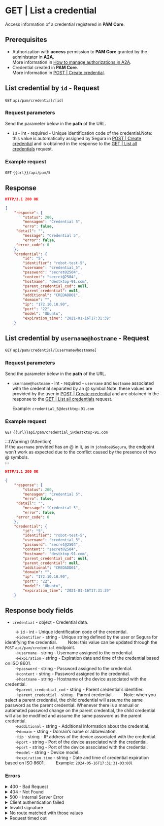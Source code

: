 # GET | List a credential

Access information of a credential registered in **PAM Core**.

## Prerequisites

* Authorization with **access** permission to **PAM Core** granted by the administator in **A2A**.\
  More information in [How to manage authorizations in A2A](../../../../../v4/docs/how-to-manage-authorizations-in-a2a/).
* Credential created in **PAM Core**.\
  More information in [POST | Create credential](../../../../../v4/docs/api-post-create-credential/).

## List credential by `id` - Request

`GET` `api/pam/credential/[id]`

### Request parameters

Send the parameter below in the **path** of the URL.

* `id` - int - required - Unique identification code of the credential.Note: this value is automatically assigned by Segura in [POST | Create credential](../../../../../v4/docs/api-post-create-credential/) and is obtained in the response to the [GET | List all credentials](../../../../../v4/docs/api-get-list-all-credentials/) request.

### Example request

`GET` `{{url}}/api/pam/5`

## Response

```json
HTTP/1.1 200 OK
```

```json
{
    "response": {
        "status": 200,
        "mensagem": "Credential 5",
        "erro": false,
	 "detail": "",
        "message": "Credential 5",
        "error": false,
	 "error_code": 0
    },
    "credential": {
        "id": "5",
        "identifier": "robot-test-5",
        "username": "credential_5",
        "password": "secret@2504",
        "content": "secret@2504",
        "hostname": "destktop-91.com",
        "parent_credential_cod": null,
        "parent_credential": null,
        "additional": "CREDADD01",
        "domain": "",
        "ip": "172.10.10.90",
        "port": "22",
        "model": "Ubuntu",
        "expiration_time": "2021-01-16T17:31:39"
    }
```

## List credential by `username@hostname` - Request

`GET` `api/pam/credential/[username@hostname]`

### Request parameters

Send the parameter below in the **path** of the URL.

*   `username@hostname` - int - required - `username` and `hostname` associated with the credential separated by an @ symbol.Note: these values are provided by the user in [POST | Create credential](../../../../../v4/docs/api-post-create-credential/) and are obtained in the response to the [GET | List all credentials](../../../../../v4/docs/api-get-list-all-credentials/) request.

    Example: `credential_5@destktop-91.com`

### Example request

`GET` `{{url}}api/pam/credential_5@destktop-91.com`

:::(Warning) (Attention)\
If the `username` provided has an @ in it, as in `johndoe@Segura`, the endpoint won’t work as expected due to the conflict caused by the presence of two @ symbols.\
:::

```json
HTTP/1.1 200 OK
```

```json
{
    "response": {
        "status": 200,
        "mensagem": "Credential 5",
        "erro": false,
	 "detail": "",
        "message": "Credential 5",
        "error": false,
	 "error_code": 0
    },
    "credential": {
        "id": "5",
        "identifier": "robot-test-5",
        "username": "credential_5",
        "password": "secret@2504",
        "content": "secret@2504",
        "hostname": "destktop-91.com",
        "parent_credential_cod": null,
        "parent_credential": null,
        "additional": "CREDADD01",
        "domain": "",
        "ip": "172.10.10.90",
        "port": "22",
        "model": "Ubuntu",
        "expiration_time": "2021-01-16T17:31:39"
    }
```

## Response body fields

* `credential` - object - Credential data.

&#x20;   → `id` - int - Unique identification code of the credential.\
&#x20;   →`identifier` - string - Unique string defined by the user or Segura for identifying the credential.    Note: this value can be updated through the `POST` `api/pam/credential` endpoint.\
&#x20;   →`username` - string - Username assigned to the credential.\
&#x20;   →`expiration` - string - Expiration date and time of the credential based on ISO 8601.\
&#x20;   →`password` - string - Password assigned to the credential.\
&#x20;   →`content` - string - Password assigned to the credential.\
&#x20;   →`hostname` - string - Hostname of the device associated with the credential.\
&#x20;   →`parent_credential_cod` - string - Parent credential’s identifier.\
&#x20;   →`parent_credential` - string - Parent credential.    Note: when you select a parent credential, the child credential will assume the same password as the parent credential. Whenever there is a manual or automated password change on the parent credential, the child credential will also be modified and assume the same password as the parent credential.\
&#x20;   →`additional` - string - Additional information about the credential.\
&#x20;   →`domain` - string - Domain’s name or abbreviation.\
&#x20;   →`ip` - string - IP address of the device associated with the credential.\
&#x20;   →`port` - string - Port of the device associated with the credential.\
&#x20;   →`port` - string - Port of the device associated with the credential.\
&#x20;   →`model` - string - Device model.\
&#x20;   →`expiration_time` - string - Date and time of credential expiration based on ISO 8601.    Example: `2024-05-16T17:31:31-03:00`\


### Errors

<details>

<summary>400 - Bad Request</summary>

***

Message: "1007: Credential not found"\


Possible cause: the credential wasn’t found.\


Solution: check if the values for the parameters used to search for the credential were correct and resend the request.

***

Message: "1009: No access to credential"\


Possible cause: you’re not authorized to access the credential.\


Solution: ask the administrator to check your permission to access the credential.

***

Message: "1010: The item is not a credential"\


Possible cause: the value for the `id` parameter doesn’t belong to a credential.\


Solution: check the `id` and resend the request.

***

</details>

<details>

<summary>404 - Not Found</summary>

***

Message: "Resource sub not found"\


Possible cause: the URL or the requested resource isn’t correct.\


Solution: check the URL and make sure the parameter is correct.

***

</details>

<details>

<summary>500 - Internal Server Error</summary>

***

Message: "Unexpected error."\


Possible cause: the error is in the Segura server.\


Solution: contact the support team for more information.

***

Message: "You are not authorized to access this resource."

Possible cause: you don’t have the authorization to access this resource.\


Solution: ask the administrator to check your permission to access the PAM Core resources in A2A.

***

</details>

<details>

<summary>Client authentication failed</summary>

***

Message: "Client authentication failed."

Possible cause: failure in your application authentication with the Segura server.\


Solution: check the authentication parameters such as `Access Token URL`, `Client ID` e `Client secret` and request a new access token.

***

</details>

<details>

<summary>Invalid signature</summary>

***

Message: "Invalid signature"

Possible cause: failure in recognizing the URL of the client application.

Solution: check the URL of the client application and resent the request.

***

</details>

<details>

<summary>No route matched with those values</summary>

***

Message: "No route matched with those values."

Possible cause: the authorization header is missing in the API request.\


Solution: request a new access token.

***

</details>

<details>

<summary>Request timed out</summary>

***

Message: "Request timed out."

Possible cause: the request time has expired.\


Solution: check the connectivity between the source of the request and the Segura server.

</details>
